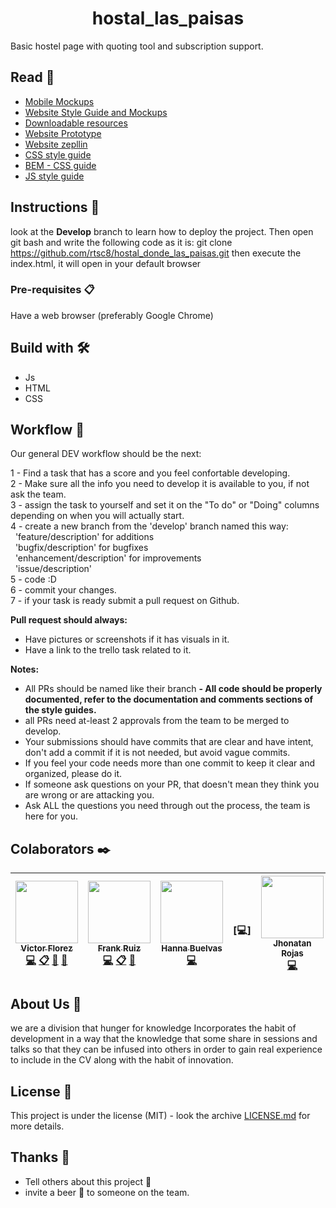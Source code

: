 <h1 align="center"> hostal_las_paisas </h1>

Basic hostel page with quoting tool and subscription support.

## Read 📄

* [Mobile Mockups](https://scene.zeplin.io/project/5ca139b23af358054bcab181)
* [Website Style Guide and Mockups](https://scene.zeplin.io/project/5ca139b23af358054bcab181)
* [Downloadable resources](https://app.zeplin.io/project/5ca139b23af358054bcab181/dashboard)
* [Website Prototype](https://sketch.cloud/s/0xOEG/R1Zx1o8/play)
* [Website zepllin](https://sketch.cloud/s/0xOEG)
* [CSS style guide](https://github.com/airbnb/css#css)
* [BEM - CSS guide](http://getbem.com/introduction/)
* [JS style guide](https://github.com/airbnb/javascript)

## Instructions 🚀

look at the **Develop** branch to learn how to deploy the project.
Then open git bash and write the following code as it is: git clone https://github.com/rtsc8/hostal_donde_las_paisas.git
then execute the index.html, it will open in your default browser

### Pre-requisites 📋

Have a web browser (preferably Google Chrome)

## Build with 🛠️

* Js
* HTML
* CSS

## Workflow :memo:

Our general DEV workflow should be the next:

1 - Find a task that has a score and you feel confortable developing.<br />
2 - Make sure all the info you need to develop it is available to you, if not ask the team.<br />
3 - assign the task to yourself and set it on the "To do" or "Doing" columns depending on when you will actually start.<br />
4 - create a new branch from the 'develop' branch named this way:<br />
&nbsp;  'feature/description' for additions <br />
&nbsp;  'bugfix/description' for bugfixes <br />
&nbsp;  'enhancement/description' for improvements <br />
&nbsp;  'issue/description' <br />
5 - code :D<br />
6 - commit your changes.<br />
7 - if your task is ready submit a pull request on Github.

**Pull request should always:**
- Have pictures or screenshots if it has visuals in it.
- Have a link to the trello task related to it.

**Notes:**
- All PRs should be named like their branch
**- All code should be properly documented, refer to the documentation and comments sections of the style guides.**
- all PRs need at-least 2 approvals from the team to be merged to develop.
- Your submissions should have commits that are clear and have intent, don't  add a commit if it is not needed, but avoid vague commits.
- If you feel your code needs more than one commit to keep it clear and organized, please do it.
- If someone ask questions on your PR, that doesn't mean they think you are wrong or are attacking you.
- Ask ALL the questions you need through out the process, the team is here for you.

## Colaborators ✒️
<!-- ALL-CONTRIBUTORS-LIST:START - Do not remove or modify this section -->
<!-- prettier-ignore -->
| [<img src="https://avatars2.githubusercontent.com/u/27802233?s=400&u=172450d19b7685357313b65d265cbe5c377484d1&v=4" width="100px;"/><br /><sub><b>Victor Florez</b></sub>](https://github.com/Sonny97)<br />[💻](https://github.com/rtsc8/hostal_donde_las_paisas/commits/develop "Code") [📋](#eventOrganizing-VictorFlorez "Event Organizing") [📖](https://github.com/rtsc8/hostal_donde_las_paisas/commits/develop "Documentation") [📢](#talk-VictorFlorez "Talkative") |[<img src="https://avatars0.githubusercontent.com/u/47303666?s=400&u=94953d99639522e7420270581b64435c2fe9e2b9&v=4" width="100px"/><br /><sub><b>Frank Ruiz</b></sub>](https://github.com/frankruiz90)<br />[💻](https://github.com/rtsc8/hostal_donde_las_paisas/commits/develop "Code") [📋](https://github.com/rtsc8/hostal_donde_las_paisas/commits/develop "Documentation") [📢](#talk-VictorFlorez "Talkative") |[<img src="https://avatars1.githubusercontent.com/u/44123301?s=400&u=da6dc0e5b7384257c7744df5bdff45fe45c0f370&v=4" width="100px;"/><br /><sub><b>Hanna Buelvas</b></sub>](https://github.com/hanna446)<br />[💻](https://github.com/rtsc8/hostal_donde_las_paisas/commits/develop "Code")| <br />[💻]| [<img src="https://avatars1.githubusercontent.com/u/46386386?s=460&v=4" width="100px;"/><br /><sub><b>Jhonatan Rojas</b></sub>](https://github.com/jhonatanrojasbastidas)<br />[💻](https://github.com/rtsc8/hostal_donde_las_paisas/commits/develop "Code") | <br />[💻] | <br />[💻] |
| :---: | :---: | :---: | :---: | :---: | :---: | :---: |

<!-- ALL-CONTRIBUTORS-LIST:END -->
## About Us :school:
we are a division that hunger for knowledge Incorporates the habit of development in a way that the knowledge that some share in sessions and talks so that they can be infused into others in order to gain real experience to include in the CV along with the habit of innovation.

## License 📄

This project is under the license (MIT) - look the archive [LICENSE.md](https://github.com/rtsc8/hostal_donde_las_paisas/blob/develop/LICENSE) for more details.

## Thanks 🎁

* Tell others about this project 📢
* invite a beer 🍺 to someone on the team. 
